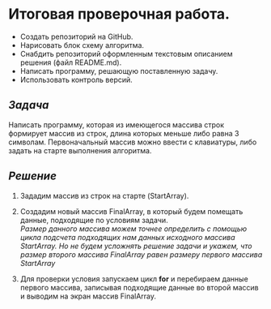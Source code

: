 # **Итоговая проверочная работа.**
* Создать репозиторий на GitHub.
* Нарисовать блок схему алгоритма.
* Снабдить репозиторий оформленным текстовым описанием решения (файл README.md).
* Написать программу, решающую поставленную задачу.
* Использовать контроль версий.

## ***Задача***
Написать программу, которая из имеющегося массива строк формирует массив из строк, длина которых меньше либо равна 3 символам. Первоначальный массив можно ввести с клавиатуры, либо задать на старте выполнения алгоритма. 

## ***Решение***
1. Зададим массив из строк на старте (StartArray).

2. Создадим новый массив FinalArray, в который будем помещать данные, подходящие по условиям задачи.  
*Размер данного массива можем точнее определить с помощью цикла подсчета подходящих нам данных исходного массива StartArray. Но не будем усложнять решение задачи и укажем, что размер второго массива FinalArray равен размеру первого массива StartArray*

3. Для проверки условия запускаем цикл **for**  и перебираем данные первого массива, записывая подходящие данные во второй массив и выводим на экран массив FinalArray. 



